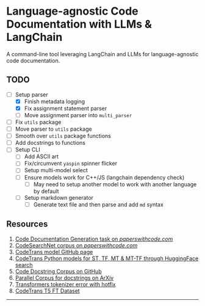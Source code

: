# Language-agnostic Code Documentation with LLMs & LangChain

A command-line tool leveraging LangChain and LLMs for language-agnostic code documentation.

## TODO
- [ ] Setup parser
  - [X] Finish metadata logging
  - [X] Fix assignment statement parser
  - [ ] Move assignment parser into `multi_parser`
- [ ] Fix `utils` package
- [ ] Move parser to `utils` package
- [ ] Smooth over `utils` package functions
- [ ] Add docstrings to functions
- [ ] Setup CLI
  - [ ] Add ASCII art
  - [ ] Fix/circumvent `yaspin` spinner flicker
  - [ ] Setup multi-model select
  - [ ] Ensure models work for C++/JS (langchain dependency check)
    - [ ] May need to setup another model to work with another language by default
  - [ ] Setup markdown generator
    - [ ] Generate text file and then parse and add `md` syntax

## Resources
1. [Code Documentation Generation task on *paperswithcode.com*](https://paperswithcode.com/task/code-documentation-generation)
2. [CodeSearchNet corpus on *paperswithcode.com*](https://paperswithcode.com/dataset/codesearchnet)
3. [CodeTrans model GitHub page](https://github.com/agemagician/CodeTrans)
4. [CodeTrans Python models for ST, TF, MT & MT-TF through HuggingFace search](https://huggingface.co/search/full-text?q=codetrans+code+documentation+generation+python&type=model)
5. [Code Docstring Corpus on GitHub](https://github.com/EdinburghNLP/code-docstring-corpus)
6. [Parallel Corpus for docstrings on ArXiv](https://arxiv.org/abs/1707.02275)
7. [Transformers tokenizer error with hotfix](https://discuss.huggingface.co/t/error-with-new-tokenizers-urgent/2847/3)
8. [CodeTrans T5 FT Dataset](https://www.dropbox.com/sh/488bq2of10r4wvw/AACs5CGIQuwtsD7j_Ls_JAORa/finetuning_dataset?dl=0&subfolder_nav_tracking=1)

---
